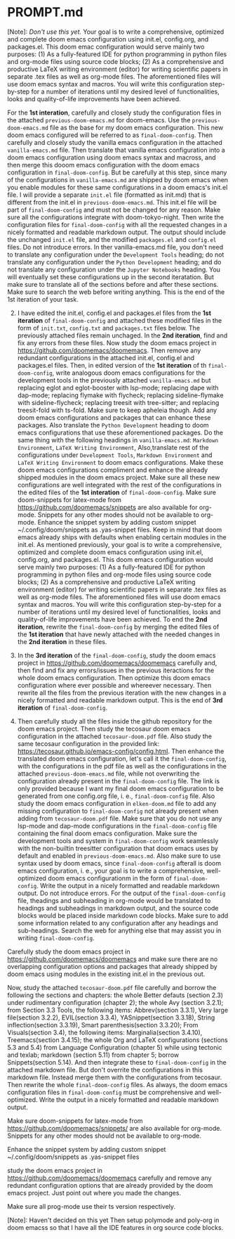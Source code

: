 # PROMPT.md

[Note]: _Don't use this yet._ Your goal is to write a comprehensive, optimized and complete doom emacs configuration using init.el, config.org, and packages.el. This doom emac configuration would serve mainly two purposes: (1) As a fully-featured IDE for python programming in python files and org-mode files using source code blocks; (2) As a comprehensive and productive LaTeX writing environment (editor) for writing scientific papers in separate .tex files as well as org-mode files. The aforementioned files will use doom emacs syntax and macros. You will write this configuration step-by-step for a number of iterations until my desired level of functionalities, looks and quality-of-life improvements have been achieved.

For the **1st interation**, carefully and closely study the configuration files in the attached `previous-doom-emacs.md` for doom-emacs. Use the `previous-doom-emacs.md` file as the base for my doom emacs configuration. This new doom emacs configured will be referred to as `final-doom-config`. Then carefully and closely study the vanilla emacs configuration in the attached `vanilla-emacs.md` file. Then translate that vanilla emacs configuration into a doom emacs configuration using doom emacs syntax and macross, and then merge this dooom emacs configuration with the doom emacs configuration in `final-doom-config`. But be carefully at this step, since many of the configurations in `vanilla-emacs.md` are shipped by doom emacs when you enable modules for these same configurations in a doom emacs's init.el file. I will provide a separate `init.el` file (formatted as init.md) that is different from the init.el in `previous-doom-emacs.md`. This init.el file will be part of `final-doom-config` and must not be changed for any reason. Make sure all the configurations integrate with doom-tokyo-night. Then write the configuration files for `final-doom-config` with all the requested changes in a nicely formatted and readable markdown output. The output should include the unchanged `init.el` file, and the modified `packages.el` and `config.el` files. Do not introduce errors. In ther vanilla-emacs.md file, you don't need to translate any configuration under the `Development Tools` heading; do not translate any configuration under the `Python Development` heading; and do not translate any configuration under the `Jupyter Notebooks` heading. You will eventually set these configurations up in the second iteratation. But make sure to translate all of the sections before and after these sections. Make sure to search the web before writing anything. This is the end of the 1st iteration of your task.

2. I have edited the init.el, config.el and packages.el files from the **1st iteration** of `final-doom-config` and attached these modified files in the form of `init.txt`, `config.txt` and `packages.txt` files below. The previously attached files remain unchaged. In the **2nd iteration**, find and fix any errors from these files. Now study the doom emacs project in https://github.com/doomemacs/doomemacs. Then remove any redundant configurations in the attached init.el, config.el and packages.el files. Then, in edited version of the **1st iteration** of th `final-doom-config`, write analogous doom emacs configurations for the development tools in the previously attached `vanilla-emacs.md` but replacing eglot and eglot-booster with lsp-mode; replacing dape with dap-mode; replacing flymake with flycheck; replacing sideline-flymake with sideline-flycheck; replacing treesit with tree-sitter; and replacing treesit-fold with ts-fold. Make sure to keep apheleia though. Add any doom emacs configurations and packages that can enhance these packages. Also translate the `Python Development` heading to doom emacs configurations that use these aforementioned packages. Do the same thing with the following headings in `vanilla-emacs.md`: `Markdown Environment`, `LaTeX Writing Environment`, Also,translate rest of the configurations under `Development Tools`, `Markdown Environment` and `LaTeX Writing Environment` to doom emacs configurations. Make these doom emacs configurations compliment and enhance the already shipped modules in the doom emacs project. Make sure all these new configurations are well integrated with the rest of the configurations in the edited files of the **1st interation** of `final-doom-config`. Make sure doom-snippets for latex-mode from https://github.com/doomemacs/snippets are also available for org-mode. Snippets for any other modes should not be available to org-mode. Enhance the snippet system by adding custom snippet ~/.config/doom/snippets as .yas-snippet files. Keep in mind that doom emacs already ships with defaults when enabling certain modules in the init.el. As mentioned previously, your goal is to write a comprehensive, optimized and complete doom emacs configuration using init.el, config.org, and packages.el. This doom emacs configuration would serve mainly two purposes: (1) As a fully-featured IDE for python programming in python files and org-mode files using source code blocks; (2) As a comprehensive and productive LaTeX writing environment (editor) for writing scientific papers in separate .tex files as well as org-mode files. The aforementioned files will use doom emacs syntax and macros. You will write this configuration step-by-step for a number of iterations until my desired level of functionalities, looks and quality-of-life improvements have been achieved. To end the **2nd iteration**, rewrite the `final-doom-config` by merging the edited files of the **1st iteration** that have newly attached with the needed changes in the **2nd iteration** in these files.

3. In the **3rd iteration** of the `final-doom-config`, study the doom emacs project in https://github.com/doomemacs/doomemacs carefully and, then find and fix any errors/issues in the previous iteractions for the whole doom emacs configuration. Then optimize this doom emacs configuration where ever possible and whereever necessary. Then rewrite all the files from the previous iteration with the new changes in a nicely formatted and readable markdown output. This is the end of **3rd iteration** of `final-doom-config`.

4. Then carefully study all the files inside the github repository for the doom emacs project. Then study the tecosaur doom emacs configuration in the attached `tecosaur-doom.pdf` file. Also study the same tecosaur configuration in the provided link: https://tecosaur.github.io/emacs-config/config.html. Then enhance the translated doom emacs configuration, let's call it the `final-doom-config`, with the configurations in the pdf file as well as the configurations in the attached `previous-doom-emacs.md` file, while not overwriting the configuration already present in the `final-doom-config` file. The link is only provided because I want my final doom emacs configuration to be generated from one config.org file, i. e., `final-doom-config` file. Also study the doom emacs configuration in `elken-doom.md` file to add any missing configuration to `final-doom-config` not already present when adding from `tecosaur-doom.pdf` file. Make sure that you do not use any lsp-mode and dap-mode configurations in the `final-doom-config` file containing the final doom emacs configuration. Make sure the development tools and system in `final-doom-config` work seamlessly with the non-builtin treesitter configuration that doom emacs uses by default and enabled in `previous-doom-emacs.md`. Also make sure to use syntax used by doom emacs, since `final-doom-config` afterall is doom emacs configuration, i. e., your goal is to write a comprehensive, well-optimized doom emacs configurationm in the form of `final-doom-config`. Write the output in a nicely formatted and readable markdown output. Do not introduce errors. For the output of the `final-doom-config` file, theadings and subheading in org-mode would be translated to headings and subheadings in markdown output, and the source code blocks would be placed inside markdown code blocks. Make sure to add some information related to any configuration after any headings and sub-headings. Search the web for anything else that may assist you in writing `final-doom-config`.

Carefully study the doom emacs project in <https://github.com/doomemacs/doomemacs> and make sure there are no overlapping configuration options and packages that already shipped by doom emacs using modules in the existing init.el in the previous out.

Now, study the attached `tecosaur-doom.pdf` file carefully and borrow the following the sections and chapters: the whole Better defauts (section 2.3) under rudimentary configuration (chapter 2); the whole Avy (section 3.2.1); from Section 3.3 Tools, the following items: Abbrev(section 3.3.1), Very large file(section 3.2.2), EVIL(section 3.3.4), YASnippet(section 3.3.18), String inflection(section 3.3.19), Smart parenthesis(section 3.3.20); From Visuals(section 3.4), the following items: Marginalia(section 3.4.10), Treemacs(section 3.4.15); the whole Org and LaTeX configurations (sections 5.3 and 5.4) from Language Configuration (chapter 5) while using tectonic and texlab; markdown (section 5.11) from chapter 5; borrow Snippets(section 5.14). And then integrate these to `final-doom-config` in the attached markdown file. But don't overrite the configurations in this markdown file. Instead merge them with the configurations from tecosaur. Then rewrite the whole `final-doom-config` files. As always, the doom emacs configuration files in `final-doom-config` must be comprehensive and well-optimized. Write the output in a nicely formatted and readable markdown output.

Make sure doom-snippets for latex-mode from <https://github.com/doomemacs/snippets/> are also available for org-mode. Snippets for any other modes should not be available to org-mode.

Enhance the snippet system by adding custom snippet ~/.config/doom/snippets as .yas-snippet files

study the doom emacs project in <https://github.com/doomemacs/doomemacs> carefully and remove any redundant configuration options that are already provided by the doom emacs project. Just point out where you made the changes.

Make sure all prog-mode use their ts version respectively.

[Note]: Haven't decided on this yet
Then setup polymode and poly-org in doom emacss so that I have all the IDE features in org source code blocks.
